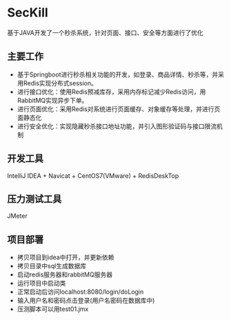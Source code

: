 # SecKill
基于JAVA开发了一个秒杀系统，针对页面、接口、安全等方面进行了优化
## 主要工作
- 基于Springboot进行秒杀相关功能的开发，如登录、商品详情、秒杀等，并采用Redis实现分布式session。
- 进行接口优化：使用Redis预减库存，采用内存标记减少Redis访问，用RabbitMQ实现异步下单。
- 进行页面优化：采用Redis对系统进行页面缓存、对象缓存等处理，并进行页面静态化
- 进行安全优化：实现隐藏秒杀接口地址功能，并引入图形验证码与接口限流机制
## 开发工具
IntelliJ IDEA + Navicat + CentOS7(VMware) + RedisDeskTop
## 压力测试工具
JMeter 
## 项目部署
- 拷贝项目到idea中打开，并更新依赖
- 拷贝目录中sql生成数据库
- 启动redis服务器和rabbitMQ服务器
- 运行项目中启动类
- 正常启动后访问localhost:8080/login/doLogin
- 输入用户名和密码点击登录(用户名密码在数据库中)
- 压测脚本可以用test01.jmx
